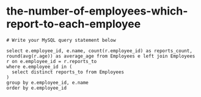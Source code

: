 
  # the-number-of-employees-which-report-to-each-employee

  ```mysql
  # Write your MySQL query statement below

select e.employee_id, e.name, count(r.employee_id) as reports_count, round(avg(r.age)) as average_age from Employees e left join Employees r on e.employee_id = r.reports_to
where e.employee_id in (
    select distinct reports_to from Employees
)
group by e.employee_id, e.name
order by e.employee_id
  ```
  